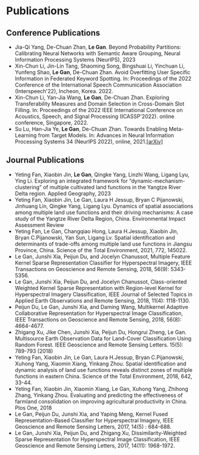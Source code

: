 # Publications

## Conference Publications

- Jia-Qi Yang, De-Chuan Zhan, **Le Gan**. Beyond Probability Partitions: Calibrating Neural Networks with Semantic Aware Grouping, Neural Information Processing Systems (NeurIPS), 2023
- Xin-Chun Li, Jin-Lin Tang, Shaoming Song, Bingshuai Li, Yinchuan Li, Yunfeng Shao, **Le Gan**, De-Chuan Zhan. Avoid Overfitting User Specific Information in Federated Keyword Spotting. In: Proceedings of the 2022 Conference of the International Speech Communication Association (Interspeech'22), Incheon, Korea. 2022.
- Xin-Chun Li, Yan-Jia Wang, **Le Gan**, De-Chuan Zhan. Exploring Transferability Measures and Domain Selection in Cross-Domain Slot Filling. In: Proceedings of the 2022 IEEE International Conference on Acoustics, Speech, and Signal Processing (ICASSP'2022). online conference, Singapore, 2022.
- Su Lu, Han-Jia Ye, **Le Gan**, De-Chuan Zhan. Towards Enabling Meta-Learning from Target Models. In: Advances in Neural Information Processing Systems 34 (NeurIPS 2022), online, 2021.[[arXiv]](https://arxiv.org/abs/2104.03736)  

## Journal Publications

- Yeting Fan, Xiaobin Jin, **Le Gan**, Qingke Yang, Linzhi Wang, Ligang Lyu, Ying Li. Exploring an integrated framework for “dynamic-mechanism-clustering” of multiple cultivated land functions in the Yangtze River Delta region. Applied Geography, 2023
- Yeting Fan, Xiaobin Jin, Le Gan, Laura H Jessup, Bryan C Pijanowski, Jinhuang Lin, Qingke Yang, Ligang Lyu. Dynamics of spatial associations among multiple land use functions and their driving mechanisms: A case study of the Yangtze River Delta Region, China. Environmental Impact Assessment Review
- Yeting Fan, Le Gan, Changqiao Hong, Laura H.Jessup, Xiaobin Jin, Bryan C.Pijanowski, Yan Sun, Ligang Lv. Spatial identification and determinants of trade-offs among multiple land use functions in Jiangsu Province, China. Science of the Total Environment, 2021, 772, 145022.
- Le Gan, Junshi Xia, Peijun Du, and Jocelyn Chanussot, Multiple Feature Kernel Sparse Representation Classifier for Hyperspectral Imagery, IEEE Transactions on Geoscience and Remote Sensing, 2018, 56(9): 5343-5356.
- Le Gan, Junshi Xia, Peijun Du, and Jocelyn Chanussot, Class-oriented Weighted Kernel Sparse Representation with Region-level Kernel for Hyperspectral Imagery Classification, IEEE Journal of Selected Topics in Applied Earth Observations and Remote Sensing, 2018, 11(4): 1118-1130.
- Peijun Du, Le Gan, Junshi Xia, and Daming Wang, Multikernel Adaptive Collaborative Representation for Hyperspectral Image Classification, IEEE Transactions on Geoscience and Remote Sensing, 2018, 56(8): 4664-4677.
- Zhigang Xu, Jike Chen, Junshi Xia, Peijun Du, Hongrui Zheng, Le Gan. Multisource Earth Observation Data for Land-Cover Classification Using Random Forest. IEEE Geoscience and Remote Sensing Letters. 15(5): 789-793 (2018)
- Yeting Fan, Xiaobin Jin, Le Gan, Laura H.Jessup, Bryan C.Pijanowski, Xuhong Yang, Xiaomin Xiang, Yinkang Zhou. Spatial identification and dynamic analysis of land use functions reveals distinct zones of multiple functions in eastern China. Science of the Total Environment, 2018, 642, 33-44.
- Yeting Fan, Xiaobin Jin, Xiaomin Xiang, Le Gan, Xuhong Yang, Zhihong Zhang, Yinkang Zhou. Evaluating and predicting the effectiveness of farmland consolidation on improving agricultural productivity in China. Plos One, 2018
- Le Gan, Peijun Du, Junshi Xia, and Yaping Meng, Kernel Fused Representation-Based Classifier for Hyperspectral Imagery, IEEE Geoscience and Remote Sensing Letters, 2017, 14(5) : 684-688.
- Le Gan, Junshi Xia, Peijun Du, and Zhigang Xu, Dissimilarity-Weighted Sparse Representation for Hyperspectral Image Classification, IEEE Geoscience and Remote Sensing Letters, 2017, 14(11): 1968-1972.
